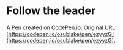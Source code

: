 # Follow the leader

A Pen created on CodePen.io. Original URL: [https://codepen.io/osublake/pen/ezyyzG](https://codepen.io/osublake/pen/ezyyzG).

